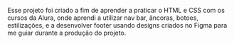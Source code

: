 Esse projeto foi criado a fim de aprender a praticar o HTML e CSS com os cursos da Alura, onde aprendi a utilizar nav bar, âncoras, botoes, estilizações, e a desenvolver footer usando designs criados no Figma para me guiar durante a produção do projeto.
